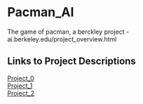 # Pacman_AI
The game of pacman, a berckley project - ai.berkeley.edu/project_overview.html
## Links to Project Descriptions ##
[Project_0](http://ai.berkeley.edu/tutorial.html)<br>
[Project_1](http://ai.berkeley.edu/search.html)<br>
[Project_2](http://ai.berkeley.edu/multiagent.html)<br>
